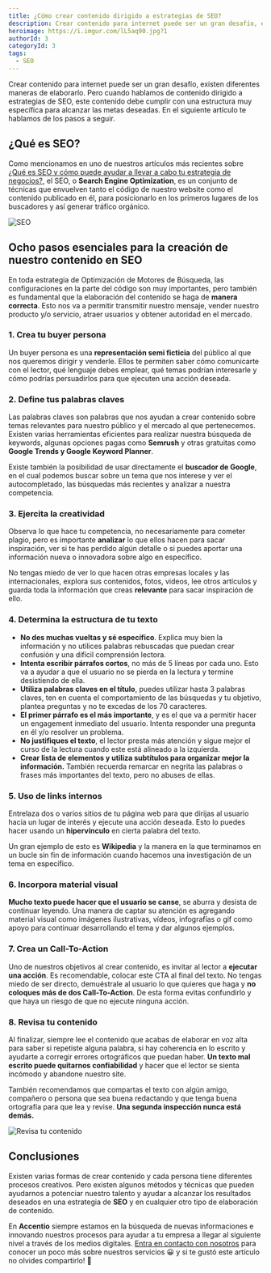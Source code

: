 ```yaml
---
title: ¿Cómo crear contenido dirigido a estrategias de SEO?
description: Crear contenido para internet puede ser un gran desafío, existen diferentes maneras de elaborarlo. Pero cuando hablamos de contenido dirigido a estrategias de SEO, este contenido debe cumplir con una estructura muy específica para alcanzar las metas deseadas. En el siguiente artículo te hablamos de los pasos a seguir.
heroimage: https://i.imgur.com/lL5aq90.jpg?1
authorId: 3
categoryId: 3
tags:
  - SEO
---
```


Crear contenido para internet puede ser un gran desafío, existen diferentes maneras de elaborarlo. Pero cuando hablamos de contenido dirigido a estrategias de SEO, este contenido debe cumplir con una estructura muy específica para alcanzar las metas deseadas. En el siguiente artículo te hablamos de los pasos a seguir.

## ¿Qué es SEO?
Como mencionamos en uno de nuestros artículos más recientes sobre [¿Qué es SEO y cómo puede ayudar a llevar a cabo tu estrategia de negocios?](https://blog.accentiostudios.com/que-es-el-seo-y-como-ayuda-a-mi-negocio), el SEO, o **Search Engine Optimization**, es un conjunto de técnicas que envuelven tanto el código de nuestro website como el contenido publicado en él, para posicionarlo en los primeros lugares de los buscadores y así generar tráfico orgánico.

![SEO](https://i.imgur.com/vTLEu0t.jpg?1)

## Ocho pasos esenciales para la creación de nuestro contenido en SEO

En toda estrategia de Optimización de Motores de Búsqueda, las configuraciones en la parte del código son muy importantes, pero también es fundamental que la elaboración del contenido se haga de **manera correcta**. Esto nos va a permitir transmitir nuestro mensaje, vender nuestro producto y/o servicio, atraer usuarios y obtener autoridad en el mercado.

### 1. Crea tu buyer persona
Un buyer persona es una **representación semi ficticia** del público al que nos queremos dirigir y venderle. Ellos te permiten saber cómo comunicarte con el lector, qué lenguaje debes emplear, qué temas podrían interesarle y cómo podrías persuadirlos para que ejecuten una acción deseada.

### 2. Define tus palabras claves
Las palabras claves son palabras que nos ayudan a crear contenido sobre temas relevantes para nuestro público y el mercado al que pertenecemos. Existen varias herramientas eficientes para realizar nuestra búsqueda de keywords, algunas opciones pagas como **Semrush** y otras gratuitas como **Google Trends y Google Keyword Planner**. 

Existe también la posibilidad de usar directamente el **buscador de Google**, en el cual podemos buscar sobre un tema que nos interese y ver el autocompletado, las búsquedas más recientes y analizar a nuestra competencia.

### 3. Ejercita la creatividad
Observa lo que hace tu competencia, no necesariamente para cometer plagio, pero es importante **analizar** lo que ellos hacen para sacar inspiración, ver si te has perdido algún detalle o si puedes aportar una información nueva o innovadora sobre algo en específico.

No tengas miedo de ver lo que hacen otras empresas locales y las internacionales, explora sus contenidos, fotos, videos, lee otros artículos y guarda toda la información que creas **relevante** para sacar inspiración de ello.

### 4.  Determina la estructura de tu texto
- **No des muchas vueltas y sé específico**. Explica muy bien la información y no utilices palabras rebuscadas que puedan crear confusión y una difícil comprensión lectora.
- **Intenta escribir párrafos cortos**, no más de 5 líneas por cada uno. Esto va a ayudar a que el usuario no se pierda en la lectura y termine desistiendo de ella.
- **Utiliza palabras claves en el título**, puedes utilizar hasta 3 palabras claves, ten en cuenta el comportamiento de las búsquedas y tu objetivo, plantea preguntas y no te excedas de los 70 caracteres.
- **El primer párrafo es el más importante**,  y es el que va a permitir hacer un engagement inmediato del usuario. Intenta responder una pregunta en él y/o resolver un problema.
- **No justifiques el texto**, el lector presta más atención y sigue mejor el curso de la lectura cuando este está alineado a la izquierda.
- **Crear lista de elementos y utiliza subtítulos para organizar mejor la información.** También recuerda remarcar en negrita las palabras o frases más importantes del texto, pero no abuses de ellas.

### 5. Uso de links internos
Entrelaza dos o varios sitios de tu página web para que dirijas al usuario hacia un lugar de interés y ejecute una acción deseada. Esto lo puedes hacer usando un **hipervínculo** en cierta palabra del texto.

Un gran ejemplo de esto es **Wikipedia** y la manera en la que terminamos en un bucle sin fin de información cuando hacemos una investigación de un tema en específico.

### 6. Incorpora material visual

**Mucho texto puede hacer que el usuario se canse**, se aburra y desista de continuar leyendo. Una manera de captar su atención es agregando material visual como imágenes ilustrativas, vídeos, infografías o gif como apoyo para continuar desarrollando el tema y dar algunos ejemplos.

### 7. Crea un Call-To-Action
Uno de nuestros objetivos al crear contenido, es invitar al lector a **ejecutar una acción**. Es recomendable, colocar este CTA al final del texto. No tengas miedo de ser directo, demuéstrale al usuario lo que quieres que haga y **no coloques más de dos Call-To-Action**. De esta forma evitas confundirlo y que haya un riesgo de que no ejecute ninguna acción.

### 8. Revisa tu contenido
Al finalizar, siempre lee el contenido que acabas de elaborar en voz alta para saber si repetiste alguna palabra, si hay coherencia en lo escrito y  ayudarte a corregir errores ortográficos que puedan haber. **Un texto mal escrito puede quitarnos confiabilidad** y hacer que el lector se sienta incómodo y abandone nuestro site.

También recomendamos que compartas el texto con algún amigo, compañero o persona que sea buena redactando y que tenga buena ortografía para que lea y revise. **Una segunda inspección nunca está demás.**

![Revisa tu contenido](https://i.imgur.com/eRVWvrS.jpg?1)

## Conclusiones
Existen varias formas de crear contenido y cada persona tiene diferentes procesos creativos. Pero existen algunos métodos y técnicas que pueden ayudarnos a potenciar nuestro talento y ayudar a alcanzar los resultados deseados en una estrategia de **SEO** y en cualquier otro tipo de elaboración de contenido.

En **Accentio** siempre estamos en la búsqueda de nuevas informaciones e innovando nuestros procesos para ayudar a tu empresa a llegar al siguiente nivel a través de los medios digitales. [Entra en contacto con nosotros](https://accentiostudios.com) para conocer un poco más sobre nuestros servicios 😀 y si te gustó este artículo no olvides compartirlo! 🥰